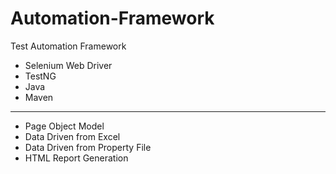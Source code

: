 # Automation-Framework

Test Automation Framework
- Selenium Web Driver
- TestNG
- Java
- Maven

----------------------------------------
- Page Object Model
- Data Driven from Excel
- Data Driven from Property File
- HTML Report Generation
